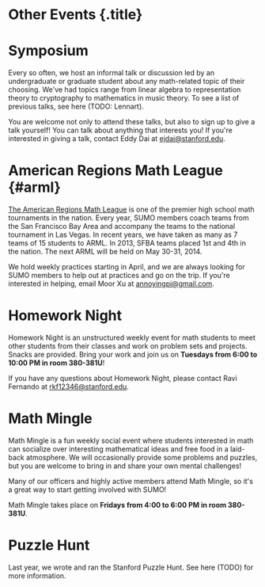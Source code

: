 # Other Events {.title}

# Symposium

Every so often, we host an informal talk or discussion led by an undergraduate
or graduate student about any math-related topic of their choosing. We've had
topics range from linear algebra to representation theory to cryptography to
mathematics in music theory. To see a list of previous talks, see here (TODO:
Lennart).

You are welcome not only to attend these talks, but also to sign up to give a
talk yourself! You can talk about anything that interests you! If you're
interested in giving a talk, contact Eddy Dai at ejdai@stanford.edu.

# American Regions Math League {#arml}

[The American Regions Math League](arml.com) is one of the premier high
school math tournaments in the nation. Every year, SUMO members coach teams
from the San Francisco Bay Area and accompany the teams to the national
tournament in Las Vegas. In recent years, we have taken as many as 7 teams of 15
students to ARML. In 2013, SFBA teams placed 1st and 4th in the nation. The
next ARML will be held on May 30-31, 2014.

We hold weekly practices starting in April, and we are always looking for SUMO
members to help out at practices and go on the trip. If you're interested in
helping, email Moor Xu at annoyingpi@gmail.com.

# Homework Night

Homework Night is an unstructured weekly event for math students to meet other
students from their classes and work on problem sets and projects. Snacks are
provided. Bring your work and join us on **Tuesdays from 6:00 to 10:00 PM in
room 380-381U**!

If you have any questions about Homework Night, please contact Ravi Fernando at
rkf12346@stanford.edu.

# Math Mingle

Math Mingle is a fun weekly social event where students interested in math can
socialize over interesting mathematical ideas and free food in a laid-back
atmosphere. We will occasionally provide some problems and puzzles, but you are
welcome to bring in and share your own mental challenges!

Many of our officers and highly active members attend Math Mingle, so it's a
great way to start getting involved with SUMO!

Math Mingle takes place on **Fridays from 4:00 to 6:00 PM in room 380-381U**.

# Puzzle Hunt

Last year, we wrote and ran the Stanford Puzzle Hunt. See here (TODO) for more
information.
<!---
(Are we sure we want Puzzle Hunt here? We can just directly link the homepage to
the Puzzle Hunt site.)
--->
